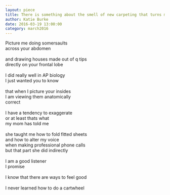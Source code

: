 ```yaml
---
layout: piece
title: There is something about the smell of new carpeting that turns me on
author: Katie Burke
date: 2016-03-19 13:00:00
category: march2016
---
```

Picture me doing somersaults<br>
across your abdomen<br>
<br>
and drawing houses made out of q tips<br>
directly on your frontal lobe<br>
<br>
I did really well in AP biology<br>
I just wanted you to know<br>
<br>
that when I picture your insides<br>
I am viewing them anatomically<br>
correct<br>
<br>
I have a tendency to exaggerate<br>
or at least thats what<br>
my mom has told me<br>
<br>
she taught me how to fold fitted sheets<br>
and how to alter my voice<br>
when making professional phone calls<br>
but that part she did indirectly<br>
<br>
I am a good listener<br>
I promise<br>
<br>
I know that there are ways to feel good<br>
<br>
I never learned how to do a cartwheel